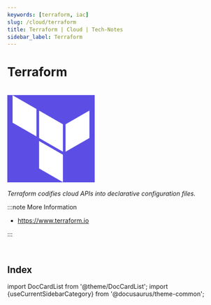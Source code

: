 ```yaml
---
keywords: [terraform, iac]
slug: /cloud/terraform
title: Terraform | Cloud | Tech-Notes
sidebar_label: Terraform
---
```


# Terraform

<br/>

<div style={{textAlign: 'center'}}>

<img width="200" height="200" alt="logo" src="/img/cloud/terraform.png"/>

_Terraform codifies cloud APIs into declarative configuration files._

</div>

:::note More Information

- https://www.terraform.io

:::

<br/>

## Index

import DocCardList from '@theme/DocCardList';
import {useCurrentSidebarCategory} from '@docusaurus/theme-common';

<DocCardList items={useCurrentSidebarCategory().items}/>
